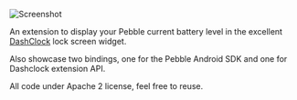![Screenshot](http://neteril.org/~jeremie/pebblebatterydashclock.png)

An extension to display your Pebble current battery level in the excellent [DashClock](https://play.google.com/store/apps/details?id=net.nurik.roman.dashclock) lock screen widget.

Also showcase two bindings, one for the Pebble Android SDK and one for Dashclock extension API.

All code under Apache 2 license, feel free to reuse.
